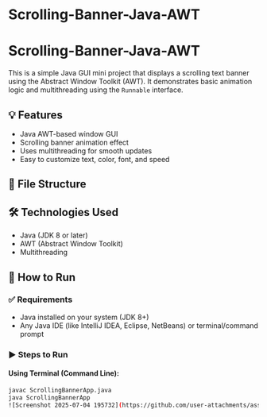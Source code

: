 # Scrolling-Banner-Java-AWT

# Scrolling-Banner-Java-AWT

This is a simple Java GUI mini project that displays a scrolling text banner using the Abstract Window Toolkit (AWT). It demonstrates basic animation logic and multithreading using the `Runnable` interface.

## 💡 Features

- Java AWT-based window GUI
- Scrolling banner animation effect
- Uses multithreading for smooth updates
- Easy to customize text, color, font, and speed

## 📁 File Structure


## 🛠️ Technologies Used

- Java (JDK 8 or later)
- AWT (Abstract Window Toolkit)
- Multithreading

## 🚀 How to Run

### ✅ Requirements
- Java installed on your system (JDK 8+)
- Any Java IDE (like IntelliJ IDEA, Eclipse, NetBeans) or terminal/command prompt

### ▶️ Steps to Run

#### Using Terminal (Command Line):
```bash
javac ScrollingBannerApp.java
java ScrollingBannerApp
![Screenshot 2025-07-04 195732](https://github.com/user-attachments/assets/a3d572fc-815c-4876-90a9-5a9c01a941bc)







